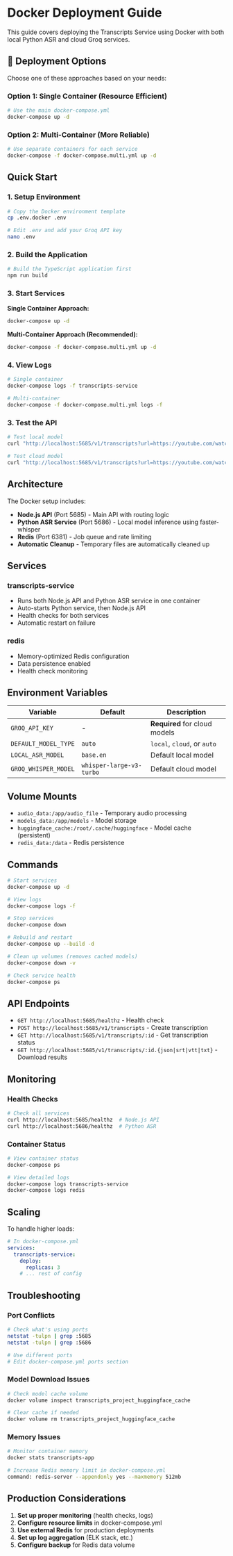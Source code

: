 # Docker Deployment Guide

This guide covers deploying the Transcripts Service using Docker with both local Python ASR and cloud Groq services.

## 🚀 Deployment Options

Choose one of these approaches based on your needs:

### **Option 1: Single Container (Resource Efficient)**
```bash
# Use the main docker-compose.yml
docker-compose up -d
```

### **Option 2: Multi-Container (More Reliable)**
```bash
# Use separate containers for each service
docker-compose -f docker-compose.multi.yml up -d
```

## Quick Start

### 1. **Setup Environment**
```bash
# Copy the Docker environment template
cp .env.docker .env

# Edit .env and add your Groq API key
nano .env
```

### 2. **Build the Application**
```bash
# Build the TypeScript application first
npm run build
```

### 3. **Start Services**

**Single Container Approach:**
```bash
docker-compose up -d
```

**Multi-Container Approach (Recommended):**
```bash
docker-compose -f docker-compose.multi.yml up -d
```

### 4. **View Logs**
```bash
# Single container
docker-compose logs -f transcripts-service

# Multi-container
docker-compose -f docker-compose.multi.yml logs -f
```

### 3. **Test the API**
```bash
# Test local model
curl "http://localhost:5685/v1/transcripts?url=https://youtube.com/watch?v=xxx&model_type=local&model=base.en&sync=true"

# Test cloud model
curl "http://localhost:5685/v1/transcripts?url=https://youtube.com/watch?v=xxx&model_type=cloud&model=whisper-large-v3-turbo&sync=true"
```

## Architecture

The Docker setup includes:

- **Node.js API** (Port 5685) - Main API with routing logic
- **Python ASR Service** (Port 5686) - Local model inference using faster-whisper
- **Redis** (Port 6381) - Job queue and rate limiting
- **Automatic Cleanup** - Temporary files are automatically cleaned up

## Services

### **transcripts-service**
- Runs both Node.js API and Python ASR service in one container
- Auto-starts Python service, then Node.js API
- Health checks for both services
- Automatic restart on failure

### **redis**
- Memory-optimized Redis configuration
- Data persistence enabled
- Health check monitoring

## Environment Variables

| Variable | Default | Description |
|----------|---------|-------------|
| `GROQ_API_KEY` | - | **Required** for cloud models |
| `DEFAULT_MODEL_TYPE` | `auto` | `local`, `cloud`, or `auto` |
| `LOCAL_ASR_MODEL` | `base.en` | Default local model |
| `GROQ_WHISPER_MODEL` | `whisper-large-v3-turbo` | Default cloud model |

## Volume Mounts

- `audio_data:/app/audio_file` - Temporary audio processing
- `models_data:/app/models` - Model storage
- `huggingface_cache:/root/.cache/huggingface` - Model cache (persistent)
- `redis_data:/data` - Redis persistence

## Commands

```bash
# Start services
docker-compose up -d

# View logs
docker-compose logs -f

# Stop services
docker-compose down

# Rebuild and restart
docker-compose up --build -d

# Clean up volumes (removes cached models)
docker-compose down -v

# Check service health
docker-compose ps
```

## API Endpoints

- `GET http://localhost:5685/healthz` - Health check
- `POST http://localhost:5685/v1/transcripts` - Create transcription
- `GET http://localhost:5685/v1/transcripts/:id` - Get transcription status
- `GET http://localhost:5685/v1/transcripts/:id.{json|srt|vtt|txt}` - Download results

## Monitoring

### **Health Checks**
```bash
# Check all services
curl http://localhost:5685/healthz  # Node.js API
curl http://localhost:5686/healthz  # Python ASR
```

### **Container Status**
```bash
# View container status
docker-compose ps

# View detailed logs
docker-compose logs transcripts-service
docker-compose logs redis
```

## Scaling

To handle higher loads:

```yaml
# In docker-compose.yml
services:
  transcripts-service:
    deploy:
      replicas: 3
    # ... rest of config
```

## Troubleshooting

### **Port Conflicts**
```bash
# Check what's using ports
netstat -tulpn | grep :5685
netstat -tulpn | grep :5686

# Use different ports
# Edit docker-compose.yml ports section
```

### **Model Download Issues**
```bash
# Check model cache volume
docker volume inspect transcripts_project_huggingface_cache

# Clear cache if needed
docker volume rm transcripts_project_huggingface_cache
```

### **Memory Issues**
```bash
# Monitor container memory
docker stats transcripts-app

# Increase Redis memory limit in docker-compose.yml
command: redis-server --appendonly yes --maxmemory 512mb
```

## Production Considerations

1. **Set up proper monitoring** (health checks, logs)
2. **Configure resource limits** in docker-compose.yml
3. **Use external Redis** for production deployments
4. **Set up log aggregation** (ELK stack, etc.)
5. **Configure backup** for Redis data volume